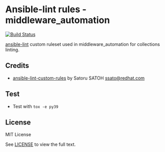 # Ansible-lint rules - middleware_automation

[![Build Status](https://github.com/ansible-middleware/ansible-lint-custom-rules/workflows/CI/badge.svg?branch=main)](https://github.com/ansible-middleware/ansible-lint-custom-rules/actions/workflows/ci.yml)

[ansible-lint](https://github.com/ansible/ansible-lint) custom ruleset used in middleware_automation for collections linting.


## Credits

- [ansible-lint-custom-rules](https://github.com/ssato/ansible-lint-custom-rules) by Satoru SATOH <ssato@redhat.com>


## Test

- Test with `tox -e py39`


## License

MIT License

See [LICENSE](LICENSE.MIT) to view the full text.

